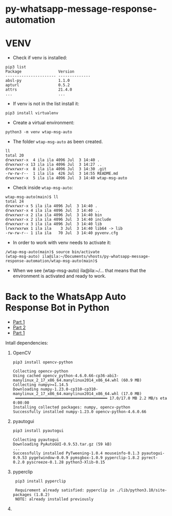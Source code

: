 # py-whatsapp-message-response-automation


# VENV
- Check if venv is installed:
```
pip3 list
Package                Version
---------------------- --------------
absl-py                1.1.0
apturl                 0.5.2
attrs                  21.4.0
...                    ...
```
- If venv is not in the list install it:
```
pip3 install virtualenv
```
- Create a virtual environment:
```
python3 -m venv wtap-msg-auto
```
- The folder `wtap-msg-auto` as been created.
```
ll
total 20
drwxrwxr-x  4 ila ila 4096 Jul  3 14:40 .
drwxrwxr-x 13 ila ila 4096 Jul  3 14:27 ..
drwxrwxr-x  8 ila ila 4096 Jul  3 14:30 .git
-rw-rw-r--  1 ila ila  426 Jul  3 14:55 README.md
drwxrwxr-x  5 ila ila 4096 Jul  3 14:40 wtap-msg-auto
```
- Check inside `wtap-msg-auto`:
```
wtap-msg-auto(main)$ ll
total 24
drwxrwxr-x 5 ila ila 4096 Jul  3 14:40 .
drwxrwxr-x 4 ila ila 4096 Jul  3 14:40 ..
drwxrwxr-x 2 ila ila 4096 Jul  3 14:40 bin
drwxrwxr-x 2 ila ila 4096 Jul  3 14:40 include
drwxrwxr-x 3 ila ila 4096 Jul  3 14:40 lib
lrwxrwxrwx 1 ila ila    3 Jul  3 14:40 lib64 -> lib
-rw-rw-r-- 1 ila ila   70 Jul  3 14:40 pyvenv.cfg
```
- In order to work with venv needs to activate it:
```
/wtap-msg-auto(main)$ source bin/activate
(wtap-msg-auto) ila@ila:~/Documents/vhosts/py-whatsapp-message-response-automation/wtap-msg-auto(main)$ 
```
- When we see (wtap-msg-auto) ila@ila:~/... that means that the environment is activated and ready to work.

# Back to the WhatsApp Auto Response Bot in Python
- [Part 1](https://www.youtube.com/watch?v=T2QFP_Y6AUU)
- [Part 2](https://www.youtube.com/watch?v=J_7oiOSdP0c)
- [Part 1](https://www.youtube.com/watch?v=5Rz-vzOe7j4)

Intall dependencies:
1. OpenCV
    ```
    pip3 install opencv-python

    Collecting opencv-python
    Using cached opencv_python-4.6.0.66-cp36-abi3-manylinux_2_17_x86_64.manylinux2014_x86_64.whl (60.9 MB)
    Collecting numpy>=1.14.5
    Downloading numpy-1.23.0-cp310-cp310-manylinux_2_17_x86_64.manylinux2014_x86_64.whl (17.0 MB)
     ━━━━━━━━━━━━━━━━━━━━━━━━━━━━━━━━━━━━━━━━ 17.0/17.0 MB 2.2 MB/s eta 0:00:00
    Installing collected packages: numpy, opencv-python
    Successfully installed numpy-1.23.0 opencv-python-4.6.0.66
    ```
2. pyautogui
    ```
    pip3 install pyautogui

    Collecting pyautogui
    Downloading PyAutoGUI-0.9.53.tar.gz (59 kB)
    ...
    Successfully installed PyTweening-1.0.4 mouseinfo-0.1.3 pyautogui-0.9.53 pygetwindow-0.0.9 pymsgbox-1.0.9 pyperclip-1.8.2 pyrect-0.2.0 pyscreeze-0.1.28 python3-Xlib-0.15
    ```
3. pyperclip
   ```
    pip3 install pyperclip

    Requirement already satisfied: pyperclip in ./lib/python3.10/site-packages (1.8.2)
    NOTE: already installed previously
   ```
4. 
